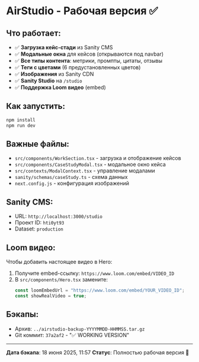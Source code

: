 # AirStudio - Рабочая версия ✅

## Что работает:
- ✅ **Загрузка кейс-стади** из Sanity CMS
- ✅ **Модальные окна** для кейсов (открываются под navbar)
- ✅ **Все типы контента**: метрики, промпты, цитаты, отзывы
- ✅ **Теги с цветами** (6 предустановленных цветов)
- ✅ **Изображения** из Sanity CDN
- ✅ **Sanity Studio** на `/studio`
- ✅ **Поддержка Loom видео** (embed)

## Как запустить:
```bash
npm install
npm run dev
```

## Важные файлы:
- `src/components/WorkSection.tsx` - загрузка и отображение кейсов
- `src/components/CaseStudyModal.tsx` - модальное окно кейса
- `src/contexts/ModalContext.tsx` - управление модалами
- `sanity/schemas/caseStudy.ts` - схема данных
- `next.config.js` - конфигурация изображений

## Sanity CMS:
- URL: `http://localhost:3000/studio`
- Проект ID: `hti0yt93`
- Dataset: `production`

## Loom видео:
Чтобы добавить настоящее видео в Hero:
1. Получите embed-ссылку: `https://www.loom.com/embed/VIDEO_ID`
2. В `src/components/Hero.tsx` замените:
   ```typescript
   const loomEmbedUrl = "https://www.loom.com/embed/YOUR_VIDEO_ID";
   const showRealVideo = true;
   ```

## Бэкапы:
- Архив: `../airstudio-backup-YYYYMMDD-HHMMSS.tar.gz`
- Git коммит: `37a2af2` - "✅ WORKING VERSION"

---
**Дата бэкапа**: 18 июня 2025, 11:57
**Статус**: Полностью рабочая версия 🎉 
